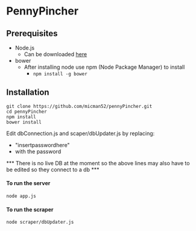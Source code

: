 # PennyPincher

## Prerequisites
* Node.js
  * Can be downloaded [here](https://nodejs.org)
* bower
  * After installing node use npm (Node Package Manager) to install
    * `npm install -g bower`

## Installation

```
git clone https://github.com/micman52/pennyPincher.git
cd pennyPincher
npm install
bower install
```

Edit dbConnection.js and scaper/dbUpdater.js by replacing:
* "insertpasswordhere"
*  with the password

*** There is no live DB at the moment so the above lines may also have to be edited so they connect to a db ***

#### To run the server
`node app.js`

#### To run the scraper
`node scraper/dbUpdater.js`
